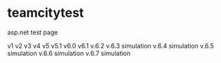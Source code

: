 # teamcitytest

asp.net test page

v1
v2
v3
v4
v5
v5.1
v6.0
v6.1
v.6.2
v.6.3 simulation
v.6.4 simulation
v.6.5 simulation
v.6.6 simulation
v.6.7 simulation
